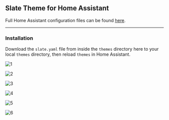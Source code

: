 ## Slate Theme for Home Assistant
Full Home Assistant configuration files can be found [here](https://github.com/seangreen2/home_assistant).

---

### Installation

Download the `slate.yaml` file from inside the `themes` directory here to your local `themes` directory, then reload `themes` in Home Assistant.

![1](https://i.imgur.com/LRmZRzq.png)

![2](https://i.imgur.com/55zhHu6.png)

![3](https://i.imgur.com/vWPci9f.png)

![4](https://i.imgur.com/oToTiB2.png)

![5](https://i.imgur.com/hlKHTAa.png)

![6](https://i.imgur.com/SYsRTYW.png)
